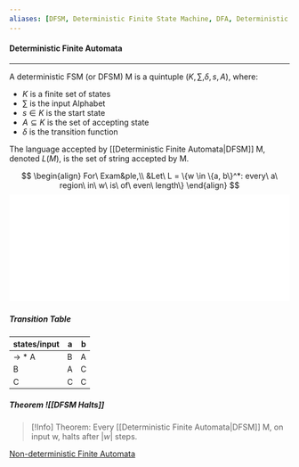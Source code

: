 ```yaml
---
aliases: [DFSM, Deterministic Finite State Machine, DFA, Deterministic Automata]
---
```



#### Deterministic Finite Automata
---
A deterministic FSM (or DFSM) M is a quintuple $(K, \sum, \delta, s, A)$, where:

- $K$ is a finite set of states
- $\sum$ is the input Alphabet
- $s \in K$ is the start state
- $A \subseteq K$ is the set of accepting state
- $\delta$ is the transition function

The language accepted by [[Deterministic Finite Automata|DFSM]] M, denoted $L(M)$, is the set of string accepted by M.

$$
\begin{align}
For\ Exam&ple,\\
&Let\ L = \{w \in \{a, b\}^*: every\ a\ region\ in\ w\ is\ of\ even\ length\}
\end{align}
$$
![Image](evenaregion.svg)
##### Transition Table
states/input | a | b
---| --- | ---
-> * A | B | A
B | A | C
C | C | C





##### Theorem ![[DFSM Halts]]
>[!Info]
>Theorem: Every [[Deterministic Finite Automata|DFSM]] M, on input w, halts after $|w|$ steps.


[Non-deterministic Finite Automata](obsidian://open?vault=Theory%20Of%20Computation&file=Non-deterministic%20Automata)

